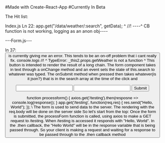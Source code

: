 #Made with Create-React-App
#Currently In Beta

The Hit list:

Index.js Ln 22: app.get("/data/weather/:search", getData);
^
//! ----^ CB function is not working, logging as an anon obj----

---Form.js---

ln 37: <button> is currently giving me an error. This tends to be an on-off problem that i cant really fix. console.logs //! ^ TypeError: \_this2.props.getWeather is not a function
^
This button is intended to render the result of a long chain. The form component takes in text through a onChange method and an event sets the state of this.search to whatever was typed. The onSubmit method when pressed then takes whatever(is it json?) that is in the search array at the time of the click and

<form onClick="processForm()">
	<input type="text" name="first_name"/>
	<input type="text" name="last_name"/>
	<input type="submit" value="Submit"/>
</form>
function processform() {
	axios.get('/testing').then(resposne => console.log(response));
}
app.get('/testing', function(req,res) {
	res.send("Hello, World");
});
\
The form is used to send data to the server. The rendering with the req.body will be done on the server side
So let's start from the top:
Once the form is submitted, the processForm function is called, using axios to make a GET request to /testing. When /testing is accessed it responds with "Hello, World".
In the .then callback, the "Hello World" will be in the response variable that is being passed through.
So your client is making a request and waiting for a response to be passed through to the .then callback method
